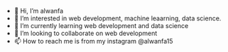 - 👋 Hi, I’m alwanfa
- 👀 I’m interested in web development, machine leaarning, data science.
- 🌱 I’m currently learning web development and data science
- 💞️ I’m looking to collaborate on web development
- 📫 How to reach me is from my instagram @alwanfa15

<!---
alwanfa/alwanfa is a ✨ special ✨ repository because its `README.md` (this file) appears on your GitHub profile.
You can click the Preview link to take a look at your changes.
--->
